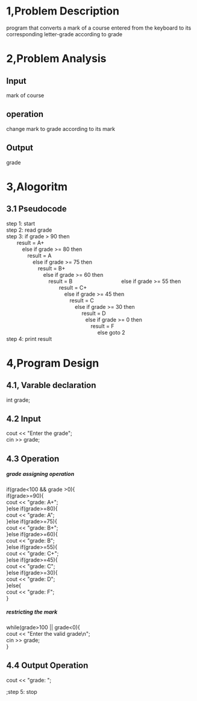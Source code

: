 # 1,Problem Description
program that converts a mark of a course entered from the keyboard to its corresponding letter-grade according to grade </br>
# 2,Problem Analysis
## Input
mark of course
## operation
change mark to grade according to its mark
## Output
grade
# 3,Alogoritm
## 3.1 Pseudocode
step 1: start </br>
step 2: read grade </br>
step 3: if grade > 90 then </br>
&emsp;&emsp;result = A+ </br>
&emsp;&emsp;&emsp;else if grade >= 80 then </br>
&emsp;&emsp;&emsp;&emsp;result = A </br>
&emsp;&emsp;&emsp;&emsp;&emsp;else if grade >= 75 then </br>
&emsp;&emsp;&emsp;&emsp;&emsp;&emsp;result = B+ </br>
&emsp;&emsp;&emsp;&emsp;&emsp;&emsp;&emsp;else if grade >= 60 then </br>
&emsp;&emsp;&emsp;&emsp;&emsp;&emsp;&emsp;&emsp;result = B 
&emsp;&emsp;&emsp;&emsp;&emsp;&emsp;&emsp;&emsp;&emsp;else if grade >= 55 then </br>
&emsp;&emsp;&emsp;&emsp;&emsp;&emsp;&emsp;&emsp;&emsp;&emsp;result = C+ </br>
&emsp;&emsp;&emsp;&emsp;&emsp;&emsp;&emsp;&emsp;&emsp;&emsp;&emsp;else if grade >= 45 then </br>
&emsp;&emsp;&emsp;&emsp;&emsp;&emsp;&emsp;&emsp;&emsp;&emsp;&emsp;&emsp;result = C </br>
&emsp;&emsp;&emsp;&emsp;&emsp;&emsp;&emsp;&emsp;&emsp;&emsp;&emsp;&emsp;&emsp;else if grade >= 30 then </br>
&emsp;&emsp;&emsp;&emsp;&emsp;&emsp;&emsp;&emsp;&emsp;&emsp;&emsp;&emsp;&emsp;&emsp; result = D </br>
&emsp;&emsp;&emsp;&emsp;&emsp;&emsp;&emsp;&emsp;&emsp;&emsp;&emsp;&emsp;&emsp;&emsp;&emsp;else if grade >= 0 then </br>
&emsp;&emsp;&emsp;&emsp;&emsp;&emsp;&emsp;&emsp;&emsp;&emsp;&emsp;&emsp;&emsp;&emsp;&emsp;&emsp;result = F</br>
&emsp;&emsp;&emsp;&emsp;&emsp;&emsp;&emsp;&emsp;&emsp;&emsp;&emsp;&emsp;&emsp;&emsp;&emsp;&emsp;&emsp; else goto 2 <br>
step 4: print result
# 4,Program Design
## 4.1, Varable declaration
int grade;
## 4.2 Input
cout << "Enter the grade";</br>
cin >> grade; </br>
## 4.3 Operation
##### grade assigning operation </br>
if(grade<100 && grade >0){</br>
  if(grade>=90){</br>
    cout << "grade: A+";</br>
        }else if(grade>=80){</br>
        cout << "grade: A";</br>
            }else if(grade>=75){</br>
             cout << "grade: B+";</br>
                 }else if(grade>=60){</br>
                  cout << "grade: B";</br>
                     }else if(grade>=55){</br>
                        cout << "grade: C+";</br>
                             }else if(grade>=45){</br>
                                 cout << "grade: C";</br>
                                     }else  if(grade>=30){</br>
                                         cout << "grade: D";</br>
                                             }else{</br>
                                                cout << "grade: F";</br>
                                                     }</br>
##### restricting the mark
while(grade>100 || grade<0){ </br>
cout << "Enter the valid grade\n";</br>
cin >> grade;</br>
}</br>
## 4.4 Output Operation
cout << "grade: ";

;step 5: stop
